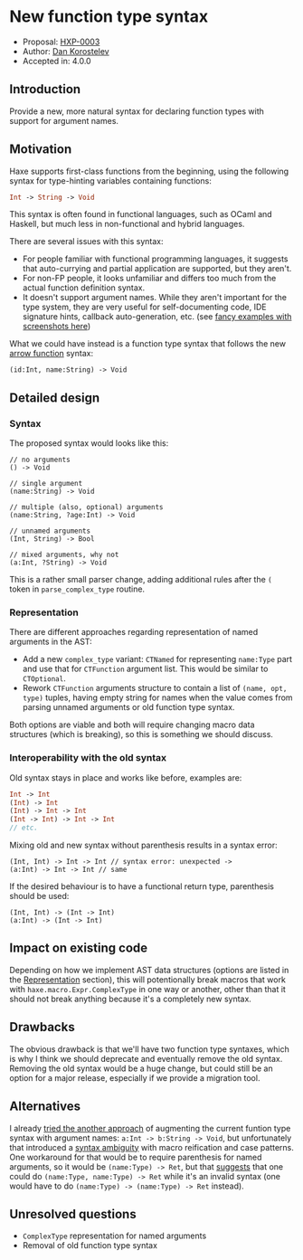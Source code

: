 # New function type syntax

* Proposal: [HXP-0003](0003-new-function-type.md)
* Author: [Dan Korostelev](https://github.com/nadako)
* Accepted in: 4.0.0

## Introduction

Provide a new, more natural syntax for declaring function types with support for argument names.

## Motivation

Haxe supports first-class functions from the beginning, using the following syntax for type-hinting variables containing functions:

```haxe
Int -> String -> Void
```

This syntax is often found in functional languages, such as OCaml and Haskell, but much less in non-functional and hybrid languages.

There are several issues with this syntax:

 * For people familiar with functional programming languages, it suggests that auto-currying and partial application are supported, but they aren't.
 * For non-FP people, it looks unfamiliar and differs too much from the actual function definition syntax.
 * It doesn't support argument names. While they aren't important for the type system, they are very useful for self-documenting code, IDE signature hints, callback auto-generation, etc. (see [fancy examples with screenshots here](https://github.com/HaxeFoundation/haxe/pull/6428#issue-239976019))

What we could have instead is a function type syntax that follows the new [arrow function](https://github.com/HaxeFoundation/haxe-evolution/blob/master/proposals/0002-arrow-functions.md) syntax:

```
(id:Int, name:String) -> Void
```

## Detailed design

### Syntax

The proposed syntax would looks like this:

```
// no arguments
() -> Void

// single argument
(name:String) -> Void

// multiple (also, optional) arguments
(name:String, ?age:Int) -> Void

// unnamed arguments
(Int, String) -> Bool

// mixed arguments, why not
(a:Int, ?String) -> Void
```

This is a rather small parser change, adding additional rules after the `(` token in `parse_complex_type` routine.

### Representation

There are different approaches regarding representation of named arguments in the AST:

 * Add a new `complex_type` variant: `CTNamed` for representing `name:Type` part and use that for `CTFunction` argument list. This would be similar to `CTOptional`.
 * Rework `CTFunction` arguments structure to contain a list of `(name, opt, type)` tuples, having empty string for names when the value comes from parsing unnamed arguments or old function type syntax.

Both options are viable and both will require changing macro data structures (which is breaking), so this is something we should discuss.

### Interoperability with the old syntax

Old syntax stays in place and works like before, examples are:

```haxe
Int -> Int
(Int) -> Int
(Int) -> Int -> Int
(Int -> Int) -> Int -> Int
// etc.
```

Mixing old and new syntax without parenthesis results in a syntax error:

```
(Int, Int) -> Int -> Int // syntax error: unexpected ->
(a:Int) -> Int -> Int // same
```

If the desired behaviour is to have a functional return type, parenthesis should be used:
```
(Int, Int) -> (Int -> Int)
(a:Int) -> (Int -> Int)
```

## Impact on existing code

Depending on how we implement AST data structures (options are listed in the [Representation](#representation) section), this will potentionally break macros that work with `haxe.macro.Expr.ComplexType` in one way or another, other than that it should not break anything because it's a completely new syntax.

## Drawbacks

The obvious drawback is that we'll have two function type syntaxes, which is why I think we should deprecate and eventually remove the old syntax. Removing the old syntax would be a huge change, but could still be an option for a major release, especially if we provide a migration tool.

## Alternatives

I already [tried the another approach](https://github.com/HaxeFoundation/haxe/pull/6428) of augmenting the current funtion type syntax with argument names: `a:Int -> b:String -> Void`, but unfortunately that introduced a [syntax ambiguity](https://github.com/HaxeFoundation/haxe/issues/6433) with macro reification and case patterns. One workaround for that would be to require parenthesis for named arguments, so it would be `(name:Type) -> Ret`, but that [suggests](https://github.com/HaxeFoundation/haxe/pull/6428#issuecomment-312671102) that one could do `(name:Type, name:Type) -> Ret` while it's an invalid syntax (one would have to do `(name:Type) -> (name:Type) -> Ret` instead).

## Unresolved questions

 * `ComplexType` representation for named arguments
 * Removal of old function type syntax
